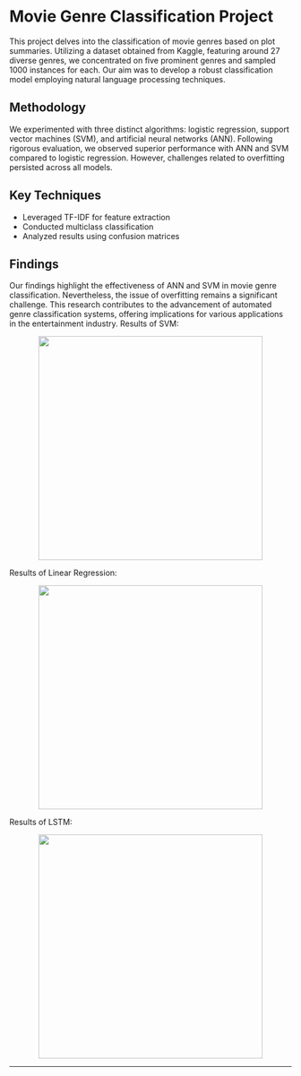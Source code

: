 
# Movie Genre Classification Project

This project delves into the classification of movie genres based on plot summaries. Utilizing a dataset obtained from Kaggle, featuring around 27 diverse genres, we concentrated on five prominent genres and sampled 1000 instances for each. Our aim was to develop a robust classification model employing natural language processing techniques.

## Methodology

We experimented with three distinct algorithms: logistic regression, support vector machines (SVM), and artificial neural networks (ANN). Following rigorous evaluation, we observed superior performance with ANN and SVM compared to logistic regression. However, challenges related to overfitting persisted across all models.

## Key Techniques

- Leveraged TF-IDF for feature extraction
- Conducted multiclass classification
- Analyzed results using confusion matrices

## Findings

Our findings highlight the effectiveness of ANN and SVM in movie genre classification. Nevertheless, the issue of overfitting remains a significant challenge. This research contributes to the advancement of automated genre classification systems, offering implications for various applications in the entertainment industry.
Results of SVM:
<div align="center">
  <img src="https://github.com/Angel-dash/Deep-learning-/assets/69751155/638fde6c-ba9f-43dd-a927-991a3d47263d" width="400" />
</div>

Results of Linear Regression:
<div align="center">
  <img src="https://github.com/Angel-dash/Deep-learning-/assets/69751155/6721f6ba-5efb-4762-acd6-c646991191d1" width="400" />
</div>

Results of LSTM:
<div align="center">
  <img src="https://github.com/Angel-dash/Deep-learning-/assets/69751155/53f6a0a1-572e-43ba-ab06-1524e040e53e" width="400" />
</div>





---

